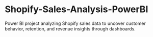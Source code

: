 # Shopify-Sales-Analysis-PowerBI
Power BI project analyzing Shopify sales data to uncover customer behavior, retention, and revenue insights through dashboards.
